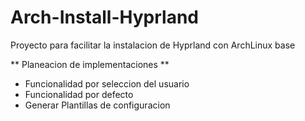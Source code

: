 # Arch-Install-Hyprland

Proyecto para facilitar la instalacion de Hyprland con ArchLinux base 

** Planeacion de implementaciones **

- Funcionalidad por seleccion del usuario
- Funcionalidad por defecto
- Generar Plantillas de configuracion 
